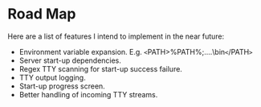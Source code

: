 # Road Map #

Here are a list of features I intend to implement in the near future:

  * Environment variable expansion. E.g. `<`PATH>%PATH%;..\..\bin`<`/PATH`>`
  * Server start-up dependencies.
  * Regex TTY scanning for start-up success failure.
  * TTY output logging.
  * Start-up progress screen.
  * Better handling of incoming TTY streams.